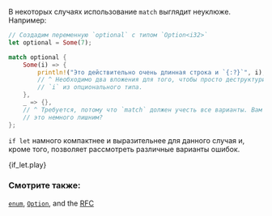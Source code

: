 В некоторых случаях использование `match` выглядит неуклюже. Например:

```rust
// Создадим переменную `optional` с типом `Option<i32>`
let optional = Some(7);

match optional {
    Some(i) => {
        println!("Это действительно очень длинная строка и `{:?}`", i);
        // ^ Необходимо два вложения для того, чтобы просто деструктурировать
        // `i` из опционального типа.
    },
    _ => {},
    // ^ Требуется, потому что `match` должен учесть все варианты. Вам не кажется
    // это немного лишним?
};

```

`if let` намного компактнее и выразительнее для данного случая и, кроме того, 
позволяет рассмотреть различные варианты ошибок.

{if_let.play}

### Смотрите также:

[`enum`][enum], [`Option`][option], and the [RFC][if_let_rfc]

[enum]: ../custom_types/enum.html
[if_let_rfc]: https://github.com/rust-lang/rfcs/pull/160
[option]: ../std/option.html
